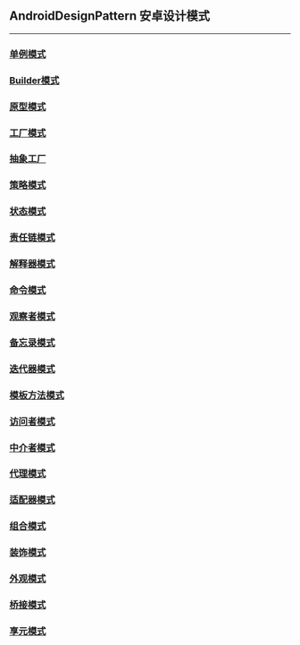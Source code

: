 ## AndroidDesignPattern 安卓设计模式

----
### [单例模式](http://www.jianshu.com/p/72a0f0ded91d)
### [Builder模式](http://www.jianshu.com/p/304ef2eb192f)
### [原型模式](http://www.jianshu.com/p/94233e11b7ec)
### [工厂模式](http://www.jianshu.com/p/a2108fcffeda)
### [抽象工厂](http://www.jianshu.com/p/daf87ebe0d22)
### [策略模式](http://www.jianshu.com/p/0384a959a80a)
### [状态模式](http://www.jianshu.com/p/9c7a85e1a9fe)
### [责任链模式](http://www.jianshu.com/p/0bae87ffa22a)
### [解释器模式](http://www.jianshu.com/p/5e4d006b03f6)
### [命令模式](http://www.jianshu.com/p/374439008388)
### [观察者模式](http://www.jianshu.com/p/e4f1cec90ef2)
### [备忘录模式](http://www.jianshu.com/p/7ba35ca9187c)
### [迭代器模式](http://www.jianshu.com/p/b79e4afd2b4a)
### [模板方法模式](http://www.jianshu.com/p/abe5921f06a8)
### [访问者模式](http://www.jianshu.com/p/0c4bada5db69)
### [中介者模式](http://www.jianshu.com/p/877789effe21)
### [代理模式](http://www.jianshu.com/p/fdf7314c2e52)
### [适配器模式](http://www.jianshu.com/p/245e9ea5b2e2)
### [组合模式](http://www.jianshu.com/p/fa42da0ba2e7)
### [装饰模式](http://www.jianshu.com/p/92c7a51e21ef)
### [ 外观模式](http://www.jianshu.com/p/e2296c4ca5ed)
### [桥接模式](http://www.jianshu.com/p/3ce7690e61e9)
### [享元模式]()

